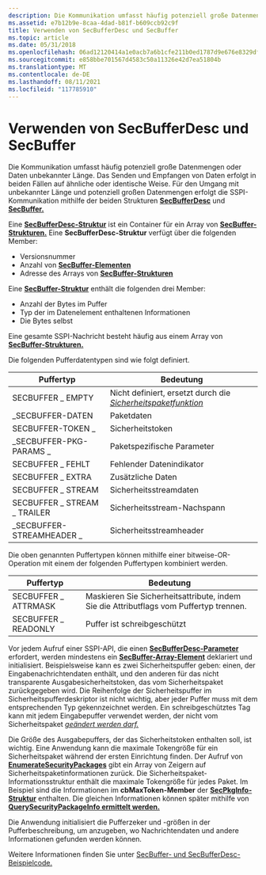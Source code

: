 ```yaml
---
description: Die Kommunikation umfasst häufig potenziell große Datenmengen oder Daten unbekannter Länge.
ms.assetid: e7b12b9e-8caa-4dad-b81f-b609ccb92c9f
title: Verwenden von SecBufferDesc und SecBuffer
ms.topic: article
ms.date: 05/31/2018
ms.openlocfilehash: 06ad12120414a1e0acb7a6b1cfe211b0ed1787d9e676e8329df1e16ecfef17cd
ms.sourcegitcommit: e858bbe701567d4583c50a11326e42d7ea51804b
ms.translationtype: MT
ms.contentlocale: de-DE
ms.lasthandoff: 08/11/2021
ms.locfileid: "117785910"
---
```

# <a name="using-secbufferdesc-and-secbuffer"></a>Verwenden von SecBufferDesc und SecBuffer

Die Kommunikation umfasst häufig potenziell große Datenmengen oder Daten unbekannter Länge. Das Senden und Empfangen von Daten erfolgt in beiden Fällen auf ähnliche oder identische Weise. Für den Umgang mit unbekannter Länge und potenziell großen Datenmengen erfolgt die SSPI-Kommunikation mithilfe der beiden Strukturen [**SecBufferDesc**](/windows/desktop/api/Sspi/ns-sspi-secbufferdesc) und [**SecBuffer.**](/windows/desktop/api/Sspi/ns-sspi-secbuffer)

Eine [**SecBufferDesc-Struktur**](/windows/desktop/api/Sspi/ns-sspi-secbufferdesc) ist ein Container für ein Array von [**SecBuffer-Strukturen.**](/windows/desktop/api/Sspi/ns-sspi-secbuffer) Eine **SecBufferDesc-Struktur** verfügt über die folgenden Member:

-   Versionsnummer
-   Anzahl von [**SecBuffer-Elementen**](/windows/desktop/api/Sspi/ns-sspi-secbuffer)
-   Adresse des Arrays von [**SecBuffer-Strukturen**](/windows/desktop/api/Sspi/ns-sspi-secbuffer)

Eine [**SecBuffer-Struktur**](/windows/desktop/api/Sspi/ns-sspi-secbuffer) enthält die folgenden drei Member:

-   Anzahl der Bytes im Puffer
-   Typ der im Datenelement enthaltenen Informationen
-   Die Bytes selbst

Eine gesamte SSPI-Nachricht besteht häufig aus einem Array von [**SecBuffer-Strukturen.**](/windows/desktop/api/Sspi/ns-sspi-secbuffer)

Die folgenden Pufferdatentypen sind wie folgt definiert.



| Puffertyp                | Bedeutung                                                                                                                                |
|----------------------------|----------------------------------------------------------------------------------------------------------------------------------------|
| SECBUFFER \_ EMPTY           | Nicht definiert, ersetzt durch die [*Sicherheitspaketfunktion*](../secgloss/s-gly.md) |
| \_SECBUFFER-DATEN            | Paketdaten                                                                                                                            |
| SECBUFFER-TOKEN \_           | Sicherheitstoken                                                                                                                         |
| \_SECBUFFER-PKG-PARAMS \_     | Paketspezifische Parameter                                                                                                            |
| SECBUFFER \_ FEHLT         | Fehlender Datenindikator                                                                                                                 |
| SECBUFFER \_ EXTRA           | Zusätzliche Daten                                                                                                                             |
| SECBUFFER \_ STREAM          | Sicherheitsstreamdaten                                                                                                                   |
| SECBUFFER \_ STREAM \_ TRAILER | Sicherheitsstream-Nachspann                                                                                                                |
| \_SECBUFFER-STREAMHEADER \_  | Sicherheitsstreamheader                                                                                                                 |



 

Die oben genannten Puffertypen können mithilfe einer bitweise-OR-Operation mit einem der folgenden Puffertypen kombiniert werden.



| Puffertyp         | Bedeutung                                                                          |
|---------------------|----------------------------------------------------------------------------------|
| SECBUFFER \_ ATTRMASK | Maskieren Sie Sicherheitsattribute, indem Sie die Attributflags vom Puffertyp trennen. |
| SECBUFFER \_ READONLY | Puffer ist schreibgeschützt                                                              |



 

Vor jedem Aufruf einer SSPI-API, die einen [**SecBufferDesc-Parameter**](/windows/desktop/api/Sspi/ns-sspi-secbufferdesc) erfordert, werden mindestens ein [**SecBuffer-Array-Element**](/windows/desktop/api/Sspi/ns-sspi-secbuffer) deklariert und initialisiert. Beispielsweise kann es zwei Sicherheitspuffer geben: einen, der Eingabenachrichtendaten enthält, und den anderen für das nicht transparente Ausgabesicherheitstoken, das vom Sicherheitspaket zurückgegeben wird. Die Reihenfolge der Sicherheitspuffer im Sicherheitspufferdeskriptor ist nicht wichtig, aber jeder Puffer muss mit dem entsprechenden Typ gekennzeichnet werden. Ein schreibgeschütztes Tag kann mit jedem Eingabepuffer verwendet werden, der nicht vom Sicherheitspaket [*geändert werden darf.*](../secgloss/s-gly.md)

Die Größe des Ausgabepuffers, der das Sicherheitstoken enthalten soll, ist wichtig. Eine Anwendung kann die maximale Tokengröße für ein Sicherheitspaket während der ersten Einrichtung finden. Der Aufruf von [**EnumerateSecurityPackages**](/windows/desktop/api/Sspi/nf-sspi-enumeratesecuritypackagesa) gibt ein Array von Zeigern auf Sicherheitspaketinformationen zurück. Die Sicherheitspaket-Informationsstruktur enthält die maximale Tokengröße für jedes Paket. Im Beispiel sind die Informationen im **cbMaxToken-Member** der [**SecPkgInfo-Struktur**](/windows/desktop/api/Sspi/ns-sspi-secpkginfoa) enthalten. Die gleichen Informationen können später mithilfe von [**QuerySecurityPackageInfo ermittelt werden.**](/windows/desktop/api/Sspi/nf-sspi-querysecuritypackageinfoa)

Die Anwendung initialisiert die Pufferzeker und -größen in der Pufferbeschreibung, um anzugeben, wo Nachrichtendaten und andere Informationen gefunden werden können.

Weitere Informationen finden Sie unter [SecBuffer- und SecBufferDesc-Beispielcode.](secbuffer-and-secbufferdesc-example-code.md)

 

 
